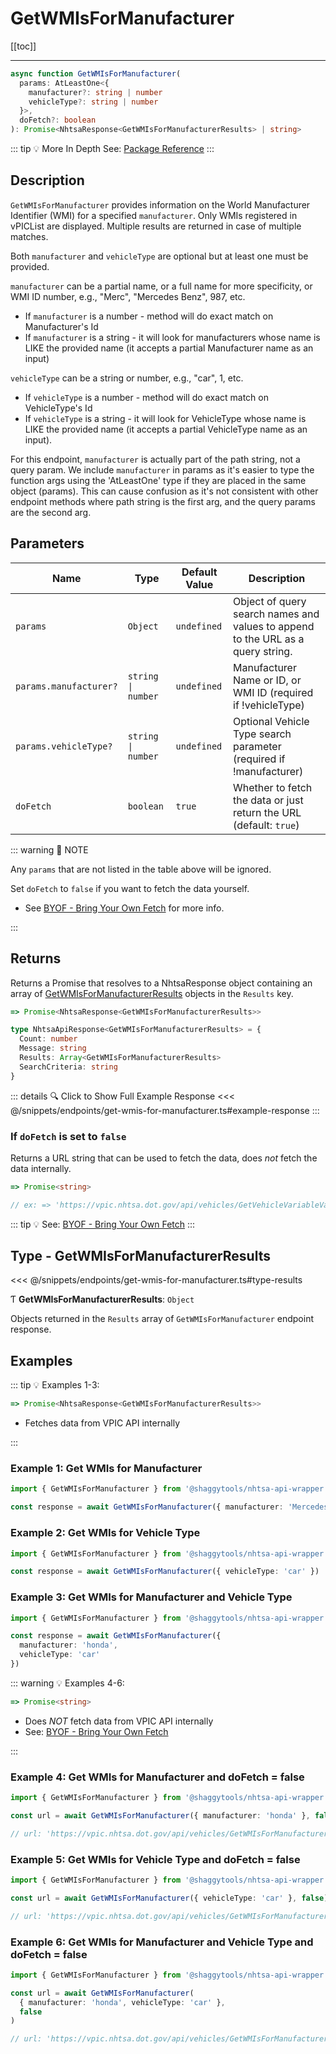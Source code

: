 # GetWMIsForManufacturer

[[toc]]

---

```typescript
async function GetWMIsForManufacturer(
  params: AtLeastOne<{
    manufacturer?: string | number
    vehicleType?: string | number
  }>,
  doFetch?: boolean
): Promise<NhtsaResponse<GetWMIsForManufacturerResults> | string>
```

::: tip :bulb: More In Depth
See: [Package Reference](../typedoc/modules/api_endpoints_GetWMIsForManufacturer.md)
:::

## Description

`GetWMIsForManufacturer` provides information on the World Manufacturer Identifier (WMI) for a
specified `manufacturer`. Only WMIs registered in vPICList are displayed. Multiple results are
returned in case of multiple matches.

Both `manufacturer` and `vehicleType` are optional but at least one must be provided.

`manufacturer` can be a partial name, or a full name for more specificity, or WMI ID number,
e.g., "Merc", "Mercedes Benz", 987, etc.

- If `manufacturer` is a number - method will do exact match on Manufacturer's Id
- If `manufacturer` is a string - it will look for manufacturers whose name is LIKE the provided
  name (it accepts a partial Manufacturer name as an input)

`vehicleType` can be a string or number, e.g., "car", 1, etc.

- If `vehicleType` is a number - method will do exact match on VehicleType's Id
- If `vehicleType` is a string - it will look for VehicleType whose name is LIKE the provided
  name (it accepts a partial VehicleType name as an input).

For this endpoint, `manufacturer` is actually part of the path string, not a query param. We
include `manufacturer` in params as it's easier to type the function args using the 'AtLeastOne'
type if they are placed in the same object (params). This can cause confusion as it's not
consistent with other endpoint methods where path string is the first arg, and the query params
are the second arg.

## Parameters

| Name                   | Type               | Default Value | Description                                                                     |
| ---------------------- | ------------------ | ------------- | ------------------------------------------------------------------------------- |
| `params`               | `Object`           | `undefined`   | Object of query search names and values to append to the URL as a query string. |
| `params.manufacturer?` | `string \| number` | `undefined`   | Manufacturer Name or ID, or WMI ID (required if !vehicleType)                   |
| `params.vehicleType?`  | `string \| number` | `undefined`   | Optional Vehicle Type search parameter (required if !manufacturer)              |
| `doFetch`              | `boolean`          | `true`        | Whether to fetch the data or just return the URL (default: `true`)              |

::: warning 📝 NOTE

Any `params` that are not listed in the table above will be ignored.

Set `doFetch` to `false` if you want to fetch the data yourself.

- See [BYOF - Bring Your Own Fetch](../guide/bring-your-own-fetch.md#option-1-set-dofetch-to-false)
  for more info.

:::

## Returns

Returns a Promise that resolves to a NhtsaResponse object containing an array of
[GetWMIsForManufacturerResults](#type-getwmisformanufacturerresults) objects in the
`Results` key.

```typescript
=> Promise<NhtsaResponse<GetWMIsForManufacturerResults>>
```

```typescript
type NhtsaApiResponse<GetWMIsForManufacturerResults> = {
  Count: number
  Message: string
  Results: Array<GetWMIsForManufacturerResults>
  SearchCriteria: string
}
```

::: details :mag: Click to Show Full Example Response
<<< @/snippets/endpoints/get-wmis-for-manufacturer.ts#example-response
:::

### If `doFetch` is set to `false`

Returns a URL string that can be used to fetch the data, does _not_ fetch the data internally.

```typescript
=> Promise<string>

// ex: => 'https://vpic.nhtsa.dot.gov/api/vehicles/GetVehicleVariableValuesList/battery%20type?format=json'
```

::: tip :bulb: See: [BYOF - Bring Your Own Fetch](../guide/bring-your-own-fetch.md#option-1-set-dofetch-to-false)
:::

## Type - GetWMIsForManufacturerResults

<<< @/snippets/endpoints/get-wmis-for-manufacturer.ts#type-results

Ƭ **GetWMIsForManufacturerResults**: `Object`

Objects returned in the `Results` array of `GetWMIsForManufacturer` endpoint response.

## Examples

::: tip :bulb: Examples 1-3:

```typescript
=> Promise<NhtsaResponse<GetWMIsForManufacturerResults>>
```

- Fetches data from VPIC API internally

:::

### Example 1: Get WMIs for Manufacturer

```ts
import { GetWMIsForManufacturer } from '@shaggytools/nhtsa-api-wrapper'

const response = await GetWMIsForManufacturer({ manufacturer: 'Mercedes Benz' })
```

### Example 2: Get WMIs for Vehicle Type

```ts
import { GetWMIsForManufacturer } from '@shaggytools/nhtsa-api-wrapper'

const response = await GetWMIsForManufacturer({ vehicleType: 'car' })
```

### Example 3: Get WMIs for Manufacturer and Vehicle Type

```ts
import { GetWMIsForManufacturer } from '@shaggytools/nhtsa-api-wrapper'

const response = await GetWMIsForManufacturer({
  manufacturer: 'honda',
  vehicleType: 'car'
})
```

::: warning :bulb: Examples 4-6:

```typescript
=> Promise<string>
```

- Does _NOT_ fetch data from VPIC API internally
- See: [BYOF - Bring Your Own Fetch](../guide/bring-your-own-fetch.md#option-1-set-dofetch-to-false)

:::

### Example 4: Get WMIs for Manufacturer and doFetch = false

```ts
import { GetWMIsForManufacturer } from '@shaggytools/nhtsa-api-wrapper'

const url = await GetWMIsForManufacturer({ manufacturer: 'honda' }, false)

// url: 'https://vpic.nhtsa.dot.gov/api/vehicles/GetWMIsForManufacturer/honda?format=json'
```

### Example 5: Get WMIs for Vehicle Type and doFetch = false

```ts
import { GetWMIsForManufacturer } from '@shaggytools/nhtsa-api-wrapper'

const url = await GetWMIsForManufacturer({ vehicleType: 'car' }, false)

// url: 'https://vpic.nhtsa.dot.gov/api/vehicles/GetWMIsForManufacturer?vehicleType=car&format=json'
```

### Example 6: Get WMIs for Manufacturer and Vehicle Type and doFetch = false

```ts
import { GetWMIsForManufacturer } from '@shaggytools/nhtsa-api-wrapper'

const url = await GetWMIsForManufacturer(
  { manufacturer: 'honda', vehicleType: 'car' },
  false
)

// url: 'https://vpic.nhtsa.dot.gov/api/vehicles/GetWMIsForManufacturer/honda?vehicleType=car&format=json'
```
